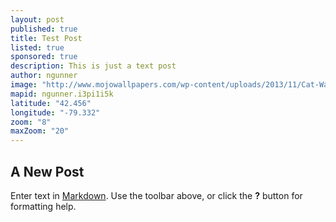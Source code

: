 ```yaml
---
layout: post
published: true
title: Test Post
listed: true
sponsored: true
description: This is just a text post
author: ngunner
image: "http://www.mojowallpapers.com/wp-content/uploads/2013/11/Cat-Wallpaper-17.jpg"
mapid: ngunner.i3pi1i5k
latitude: "42.456"
longitude: "-79.332"
zoom: "8"
maxZoom: "20"
---
```


## A New Post

Enter text in [Markdown](http://daringfireball.net/projects/markdown/). Use the toolbar above, or click the **?** button for formatting help.
